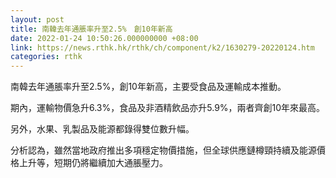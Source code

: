 ```yaml
---
layout: post
title: 南韓去年通脹率升至2.5%　創10年新高
date: 2022-01-24 10:50:26.000000000 +08:00
link: https://news.rthk.hk/rthk/ch/component/k2/1630279-20220124.htm
categories: rthk
---
```


南韓去年通脹率升至2.5%，創10年新高，主要受食品及運輸成本推動。

期內，運輸物價急升6.3%，食品及非酒精飲品亦升5.9%，兩者齊創10年來最高。

另外，水果、乳製品及能源都錄得雙位數升幅。

分析認為，雖然當地政府推出多項穩定物價措施，但全球供應鏈樽頸持續及能源價格上升等，短期仍將繼續加大通脹壓力。
